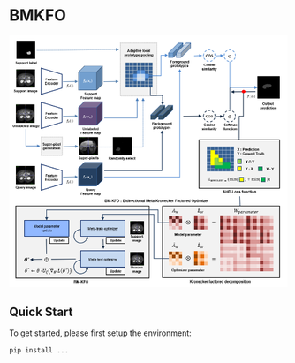 # BMKFO

![](./images/Overall_architecture.png)

## Quick Start

To get started, please first setup the environment:

```bash
pip install ...
```
